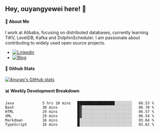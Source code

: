 ## Hey, ouyangyewei here! :wave:

#### :rocket: About Me
I work at Alibaba, focusing on distributed databases, currently learning TiKV, LevelDB, Kafka and DolphinScheduler. I am passionate about contributing to widely used open source projects.

- [![Linkedin](https://img.shields.io/badge/LinkedIn-ouyangyewei-blue)](https://www.linkedin.com/in/ouyangyewei/)
- [![Blog](https://img.shields.io/badge/Blog-yeweiouyang-orange)](https://blog.csdn.net/yeweiouyang)

#### :star2: Github Stats
[![Anurag's GitHub stats](https://github-readme-stats.vercel.app/api?username=ouyangyewei&show_icons=true&cache_seconds=3600&theme=tokyonight)](https://github.com/anuraghazra/github-readme-stats)

#### :bar_chart: Weekly Development Breakdown
<!--START_SECTION:waka-->

```text
Java             5 hrs 10 mins   █████████████████░░░░░░░░   68.53 %
Bash             30 mins         █▓░░░░░░░░░░░░░░░░░░░░░░░   06.70 %
HTML             29 mins         █▓░░░░░░░░░░░░░░░░░░░░░░░   06.57 %
XML              29 mins         █▓░░░░░░░░░░░░░░░░░░░░░░░   06.54 %
Markdown         16 mins         █░░░░░░░░░░░░░░░░░░░░░░░░   03.64 %
TypeScript       16 mins         █░░░░░░░░░░░░░░░░░░░░░░░░   03.62 %
```

<!--END_SECTION:waka-->

